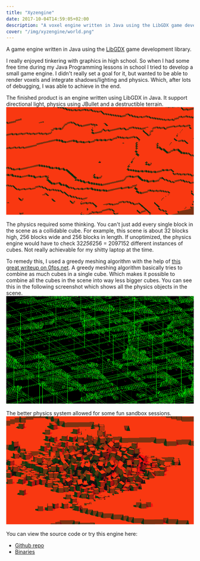 ```yaml
---
title: "Xyzengine"
date: 2017-10-04T14:59:05+02:00
description: "A voxel engine written in Java using the LibGDX game development library."
cover: "/img/xyzengine/world.png"
---
```


A game engine written in Java using the [LibGDX](https://libgdx.badlogicgames.com) game development library.

I really enjoyed tinkering with graphics in high school. So when I had some free time during my Java Programming lessons in school I tried to develop a small game engine. I didn't really set a goal for it, but wanted to be able to render voxels and integrate shadows/lighting and physics. Which, after lots of debugging, I was able to achieve in the end.

The finished product is an engine written using LibGDX in Java. It support directional light, physics using JBullet and a destructible terrain.
![worldimage](images/world.png)

The physics required some thinking. You can't just add every single block in the scene as a collidable cube.
For example, this scene is about 32 blocks high, 256 blocks wide and 256 blocks in length. If unoptimized, the physics engine would have to check 32*256*256 = 2097152 different instances of cubes. Not really achievable for my shitty laptop at the time.

To remedy this, I used a greedy meshing algorithm with the help of [this great writeup on 0fps.net](https://0fps.net/2012/06/30/meshing-in-a-minecraft-game/).
A greedy meshing algorithm basically tries to combine as much cubes in a single cube. Which makes it possible to combine all the cubes in the scene into way less bigger cubes. You can see this in the following screenshot which shows all the physics objects in the scene.
![worldimage](images/world_wire.png)

The better physics system allowed for some fun sandbox sessions.
![worldimage](images/physics.png)

You can view the source code or try this engine here: 
- [Github repo](https://github.com/angelocarly/xyzEngine)  
- [Binaries](https://github.com/angelocarly/xyzEngine/releases)
